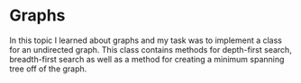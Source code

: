 # Graphs

In this topic I learned about graphs and my task was to implement a class for an undirected graph.
This class contains methods for depth-first search, breadth-first search as well as a method for creating a minimum spanning tree off of the graph.
